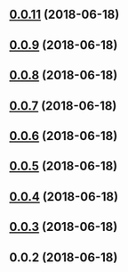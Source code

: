 <a name="0.0.11"></a>
## [0.0.11](https://github.com/vikramkalta/ngx-table/compare/v0.0.9...v0.0.11) (2018-06-18)



<a name="0.0.9"></a>
## [0.0.9](https://github.com/vikramkalta/ngx-table/compare/v0.0.8...v0.0.9) (2018-06-18)



<a name="0.0.8"></a>
## [0.0.8](https://github.com/vikramkalta/ngx-table/compare/v0.0.7...v0.0.8) (2018-06-18)



<a name="0.0.7"></a>
## [0.0.7](https://github.com/vikramkalta/ngx-table/compare/v0.0.6...v0.0.7) (2018-06-18)



<a name="0.0.6"></a>
## [0.0.6](https://github.com/vikramkalta/ngx-table/compare/v0.0.5...v0.0.6) (2018-06-18)



<a name="0.0.5"></a>
## [0.0.5](https://github.com/vikramkalta/ngx-table/compare/v0.0.4...v0.0.5) (2018-06-18)



<a name="0.0.4"></a>
## [0.0.4](https://github.com/vikramkalta/ngx-table/compare/v0.0.3...v0.0.4) (2018-06-18)



<a name="0.0.3"></a>
## [0.0.3](https://github.com/vikramkalta/ngx-table/compare/v0.0.2...v0.0.3) (2018-06-18)



<a name="0.0.2"></a>
## 0.0.2 (2018-06-18)



